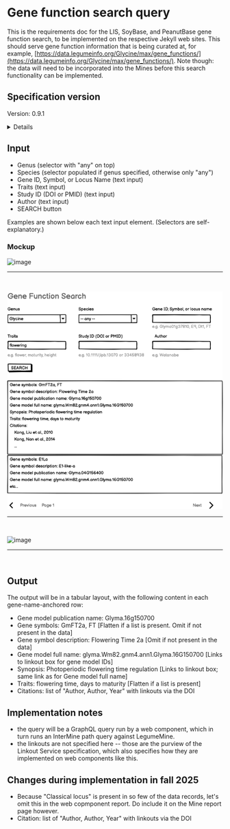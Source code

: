 # Gene function search query

This is the requirements doc for the LIS, SoyBase, and PeanutBase gene function search, to be implemented on the respective Jekyll web sites. This should serve gene function information that is being curated at, for example, [https://data.legumeinfo.org/Glycine/max/gene_functions/](https://data.legumeinfo.org/Glycine/max/gene_functions/). Note though: the data will need to be incorporated into the Mines before this search functionality can be implemented.

## Specification version
Version: 0.9.1

<details>

This specification was completed in late June, 2023. The specification preceded availability of the data in the mines, so additional review and revision of the spec may be needed before the first implementation.

Revision 2025-09-29, after initial implementation of web component and Mine report page:

[https://mines.dev.lis.ncgr.org/jekyll-genefunction/web-components/user/lis-gene-function-search-element.html](https://mines.dev.lis.ncgr.org/jekyll-genefunction/web-components/user/lis-gene-function-search-element.html)

[https://mines.dev.lis.ncgr.org/minimine-genefunction-comments/genefunction:LjNIN](https://mines.dev.lis.ncgr.org/minimine-genefunction-comments/genefunction:LjNIN)

- Classical Locus: Let's not display this in the Web Component report, since it is usually null (though it would be good to include in the Mine symbol report page).
- Gene Symbols: Preferably, all symbols would be displayed for a given record. For example, for the record for publication 10.1104/pp.15.00164, the symbols would be "EIN2, Skl1". When multiple are present, use the first one to link to the InterMine report page for that symbol.
- Gene model pub name: We should display this. For publication 10.1104/pp.15.00164, it would be Medtr7g101410.
- Citations: Currently, DOIs for all citations are displayed. I think that is fine; but in that case, the category heading should be "Citations" rather than "One ctation"
- Linkouts: probably one from Gene symbol (linking to the Mine symbol report page) and one from Gene model full name (linking to all places a gene model ID can go). For citation, link directly to the InterMine publication record, via the DOI (but display the Author Author Year).

</details>

## Input

- Genus (selector with "any" on top)
- Species (selector populated if genus specified, otherwise only "any")
- Gene ID, Symbol, or Locus Name (text input)
- Traits (text input)
- Study ID (DOI or PMID) (text input)
- Author (text input)
- SEARCH button

Examples are shown below each text input element. (Selectors are self-explanatory.)

### Mockup

![image](Gene_function_search.png)

<hr><br>

![image](Gene_function_search_and_results.png)

<hr><br>

![image](Gene_function_linkouts.png)

<hr><br>

## Output

The output will be in a tabular layout, with the following content in each gene-name-anchored row:

- Gene model publication name: Glyma.16g150700
- Gene symbols: GmFT2a, FT  [Flatten if a list is present. Omit if not present in the data]
- Gene symbol description: Flowering Time 2a  [Omit if not present in the data]
- Gene model full name: glyma.Wm82.gnm4.ann1.Glyma.16G150700  [Links to linkout box for gene model IDs]
- Synopsis: Photoperiodic flowering time regulation  [Links to linkout box; same link as for Gene model full name]
- Traits: flowering time, days to maturity  [Flatten if a list is present]
- Citations: list of "Author, Author, Year" with linkouts via the DOI

## Implementation notes

- the query will be a GraphQL query run by a web component, which in turn runs an InterMine path query against LegumeMine.
- the linkouts are not specified here -- those are the purview of the Linkout Service specification, which also specifies how they are implemented on web components like this.

## Changes during implementation in fall 2025
- Because "Classical locus" is present in so few of the data records, let's omit this in the web copmponent report. Do include it on the Mine report page however.
- Citation: list of "Author, Author, Year" with linkouts via the DOI


